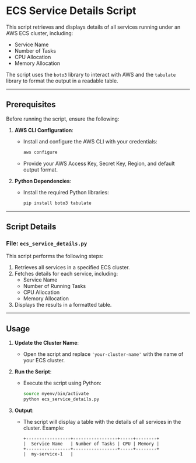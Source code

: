 # ECS Service Details Script

This script retrieves and displays details of all services running under an AWS ECS cluster, including:
- Service Name
- Number of Tasks
- CPU Allocation
- Memory Allocation

The script uses the `boto3` library to interact with AWS and the `tabulate` library to format the output in a readable table.

---

## Prerequisites

Before running the script, ensure the following:

1. **AWS CLI Configuration**:
   - Install and configure the AWS CLI with your credentials:
     ```bash
     aws configure
     ```
   - Provide your AWS Access Key, Secret Key, Region, and default output format.

2. **Python Dependencies**:
   - Install the required Python libraries:
     ```bash
     pip install boto3 tabulate
     ```

---

## Script Details

### File: `ecs_service_details.py`

This script performs the following steps:
1. Retrieves all services in a specified ECS cluster.
2. Fetches details for each service, including:
   - Service Name
   - Number of Running Tasks
   - CPU Allocation
   - Memory Allocation
3. Displays the results in a formatted table.

---

## Usage

1. **Update the Cluster Name**:
   - Open the script and replace `'your-cluster-name'` with the name of your ECS cluster.

2. **Run the Script**:
   - Execute the script using Python:
     ```bash
     source myenv/bin/activate
     python ecs_service_details.py
     ```

3. **Output**:
   - The script will display a table with the details of all services in the cluster. Example:
     ```
     +-----------------+-----------------+-----+--------+
     |  Service Name   | Number of Tasks | CPU | Memory |
     +-----------------+-----------------+-----+--------+
     |  my-service-1   |
